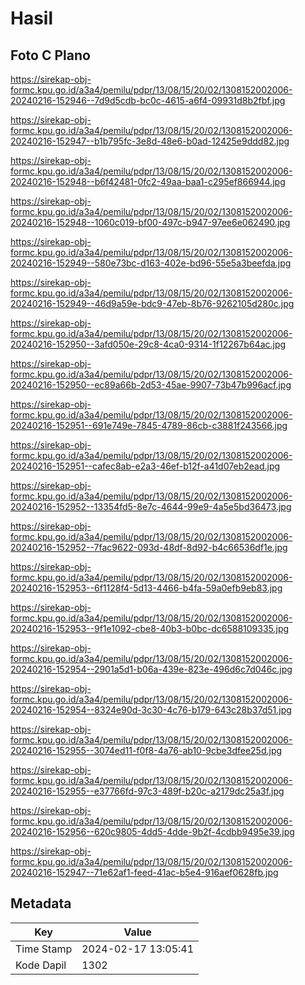 # Hasil

## Foto C Plano

https://sirekap-obj-formc.kpu.go.id/a3a4/pemilu/pdpr/13/08/15/20/02/1308152002006-20240216-152946--7d9d5cdb-bc0c-4615-a6f4-09931d8b2fbf.jpg

https://sirekap-obj-formc.kpu.go.id/a3a4/pemilu/pdpr/13/08/15/20/02/1308152002006-20240216-152947--b1b795fc-3e8d-48e6-b0ad-12425e9ddd82.jpg

https://sirekap-obj-formc.kpu.go.id/a3a4/pemilu/pdpr/13/08/15/20/02/1308152002006-20240216-152948--b6f42481-0fc2-49aa-baa1-c295ef866944.jpg

https://sirekap-obj-formc.kpu.go.id/a3a4/pemilu/pdpr/13/08/15/20/02/1308152002006-20240216-152948--1060c019-bf00-497c-b947-97ee6e062490.jpg

https://sirekap-obj-formc.kpu.go.id/a3a4/pemilu/pdpr/13/08/15/20/02/1308152002006-20240216-152949--580e73bc-d163-402e-bd96-55e5a3beefda.jpg

https://sirekap-obj-formc.kpu.go.id/a3a4/pemilu/pdpr/13/08/15/20/02/1308152002006-20240216-152949--46d9a59e-bdc9-47eb-8b76-9262105d280c.jpg

https://sirekap-obj-formc.kpu.go.id/a3a4/pemilu/pdpr/13/08/15/20/02/1308152002006-20240216-152950--3afd050e-29c8-4ca0-9314-1f12267b64ac.jpg

https://sirekap-obj-formc.kpu.go.id/a3a4/pemilu/pdpr/13/08/15/20/02/1308152002006-20240216-152950--ec89a66b-2d53-45ae-9907-73b47b996acf.jpg

https://sirekap-obj-formc.kpu.go.id/a3a4/pemilu/pdpr/13/08/15/20/02/1308152002006-20240216-152951--691e749e-7845-4789-86cb-c3881f243566.jpg

https://sirekap-obj-formc.kpu.go.id/a3a4/pemilu/pdpr/13/08/15/20/02/1308152002006-20240216-152951--cafec8ab-e2a3-46ef-b12f-a41d07eb2ead.jpg

https://sirekap-obj-formc.kpu.go.id/a3a4/pemilu/pdpr/13/08/15/20/02/1308152002006-20240216-152952--13354fd5-8e7c-4644-99e9-4a5e5bd36473.jpg

https://sirekap-obj-formc.kpu.go.id/a3a4/pemilu/pdpr/13/08/15/20/02/1308152002006-20240216-152952--7fac9622-093d-48df-8d92-b4c66536df1e.jpg

https://sirekap-obj-formc.kpu.go.id/a3a4/pemilu/pdpr/13/08/15/20/02/1308152002006-20240216-152953--6f1128f4-5d13-4466-b4fa-59a0efb9eb83.jpg

https://sirekap-obj-formc.kpu.go.id/a3a4/pemilu/pdpr/13/08/15/20/02/1308152002006-20240216-152953--9f1e1092-cbe8-40b3-b0bc-dc6588109335.jpg

https://sirekap-obj-formc.kpu.go.id/a3a4/pemilu/pdpr/13/08/15/20/02/1308152002006-20240216-152954--2901a5d1-b06a-439e-823e-496d6c7d046c.jpg

https://sirekap-obj-formc.kpu.go.id/a3a4/pemilu/pdpr/13/08/15/20/02/1308152002006-20240216-152954--8324e90d-3c30-4c76-b179-643c28b37d51.jpg

https://sirekap-obj-formc.kpu.go.id/a3a4/pemilu/pdpr/13/08/15/20/02/1308152002006-20240216-152955--3074ed11-f0f8-4a76-ab10-9cbe3dfee25d.jpg

https://sirekap-obj-formc.kpu.go.id/a3a4/pemilu/pdpr/13/08/15/20/02/1308152002006-20240216-152955--e37766fd-97c3-489f-b20c-a2179dc25a3f.jpg

https://sirekap-obj-formc.kpu.go.id/a3a4/pemilu/pdpr/13/08/15/20/02/1308152002006-20240216-152956--620c9805-4dd5-4dde-9b2f-4cdbb9495e39.jpg

https://sirekap-obj-formc.kpu.go.id/a3a4/pemilu/pdpr/13/08/15/20/02/1308152002006-20240216-152947--71e62af1-feed-41ac-b5e4-916aef0628fb.jpg


## Metadata

| Key        | Value               |
| ---------- | ------------------- |
| Time Stamp | 2024-02-17 13:05:41 |
| Kode Dapil | 1302                |



